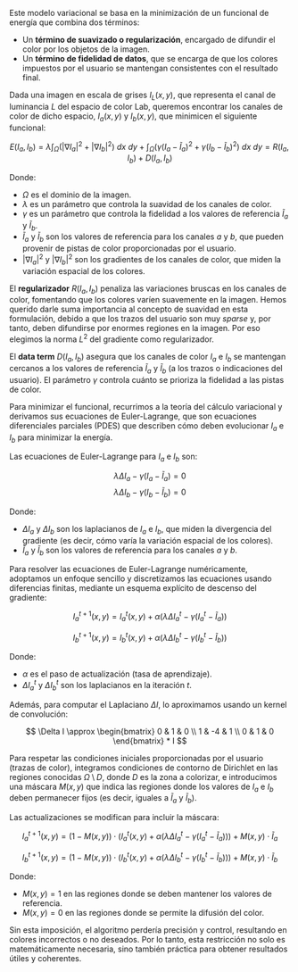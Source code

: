 Este modelo variacional se basa en la minimización de un funcional de energía que combina dos términos:
- Un **término de suavizado o regularización**, encargado de difundir el color por los objetos de la imagen.
- Un **término de fidelidad de datos**, que se encarga de que los colores impuestos por el usuario se mantengan consistentes con el resultado final.

Dada una imagen en escala de grises $I_L(x, y)$, que representa el canal de luminancia $L$ del espacio de color Lab, queremos encontrar los canales de color de dicho espacio, $I_a(x, y)$ y $I_b(x, y)$, que minimicen el siguiente funcional:

$$
E(I_a, I_b) = \lambda \int_\Omega \left( |\nabla I_a|^2 + |\nabla I_b|^2 \right) \ dx \ dy + \int_\Omega \left( \gamma (I_a - \tilde{I}_a)^2 + \gamma (I_b - \tilde{I}_b)^2 \right) \ dx \ dy = R(I_a, I_b) + D(I_a, I_b)
$$

Donde:
- $\Omega$ es el dominio de la imagen.
- $\lambda$ es un parámetro que controla la suavidad de los canales de color.
- $\gamma$ es un parámetro que controla la fidelidad a los valores de referencia $\tilde{I}_a$ y $\tilde{I}_b$.
- $\tilde{I}_a$ y $\tilde{I}_b$ son los valores de referencia para los canales $a$ y $b$, que pueden provenir de pistas de color proporcionadas por el usuario.
- $|\nabla I_a|^2$ y $|\nabla I_b|^2$ son los gradientes de los canales de color, que miden la variación espacial de los colores.

El **regularizador** $R(I_a, I_b)$ penaliza las variaciones bruscas en los canales de color, fomentando que los colores varíen suavemente en la imagen. Hemos querido darle suma importancia al concepto de suavidad en esta formulación, debido a que los trazos del usuario son muy _sparse_ y, por tanto, deben difundirse por enormes regiones en la imagen. Por eso elegimos la norma $L^2$ del gradiente como regularizador.

El **data term** $D(I_a, I_b)$ asegura que los canales de color $I_a$ e $I_b$ se mantengan cercanos a los valores de referencia $\tilde{I}_a$ y $\tilde{I}_b$ (a los trazos o indicaciones del usuario). El parámetro $\gamma$ controla cuánto se prioriza la fidelidad a las pistas de color.

Para minimizar el funcional, recurrimos a la teoría del cálculo variacional y derivamos sus ecuaciones de Euler-Lagrange, que son ecuaciones diferenciales parciales (PDES) que describen cómo deben evolucionar $I_a$ e $I_b$ para minimizar la energía.

Las ecuaciones de Euler-Lagrange para $I_a$ e $I_b$ son:

$$
\lambda \Delta I_a - \gamma (I_a - \tilde{I}_a) = 0
$$
$$
\lambda \Delta I_b - \gamma (I_b - \tilde{I}_b) = 0
$$

Donde:
- $\Delta I_a$ y $\Delta I_b$ son los laplacianos de $I_a$ e $I_b$, que miden la divergencia del gradiente (es decir, cómo varía la variación espacial de los colores).
- $\tilde{I}_a$ y $\tilde{I}_b$ son los valores de referencia para los canales $a$ y $b$.

Para resolver las ecuaciones de Euler-Lagrange numéricamente, adoptamos un enfoque sencillo y discretizamos las ecuaciones usando diferencias finitas, mediante un esquema explícito de descenso del gradiente:

$$
I_a^{t+1}(x, y) = I_a^t(x, y) + \alpha \left( \lambda \Delta I_a^t - \gamma (I_a^t - \tilde{I}_a) \right)
$$

$$
I_b^{t+1}(x, y) = I_b^t(x, y) + \alpha \left( \lambda \Delta I_b^t - \gamma (I_b^t - \tilde{I}_b) \right)
$$

Donde:
- $\alpha$ es el paso de actualización (tasa de aprendizaje).
- $\Delta I_a^t$ y $\Delta I_b^t$ son los laplacianos en la iteración $t$.

Además, para computar el Laplaciano $\Delta I$, lo aproximamos usando un kernel de convolución:

$$
\Delta I \approx \begin{bmatrix}
0 & 1 & 0 \\
1 & -4 & 1 \\
0 & 1 & 0
\end{bmatrix} * I
$$

Para respetar las condiciones iniciales proporcionadas por el usuario (trazas de color), integramos condiciones de contorno de Dirichlet en las regiones conocidas $\Omega \setminus D$, donde $D$ es la zona a colorizar, e introducimos una máscara $M(x, y)$ que indica las regiones donde los valores de $I_a$ e $I_b$ deben permanecer fijos (es decir, iguales a $\tilde{I}_a$ y $\tilde{I}_b$).

Las actualizaciones se modifican para incluir la máscara:

$$
I_a^{t+1}(x, y) = (1 - M(x, y)) \cdot \left( I_a^t(x, y) + \alpha \left( \lambda \Delta I_a^t - \gamma (I_a^t - \tilde{I}_a) \right) \right) + M(x, y) \cdot \tilde{I}_a
$$

$$
I_b^{t+1}(x, y) = (1 - M(x, y)) \cdot \left( I_b^t(x, y) + \alpha \left( \lambda \Delta I_b^t - \gamma (I_b^t - \tilde{I}_b) \right) \right) + M(x, y) \cdot \tilde{I}_b
$$

Donde:
- $M(x, y) = 1$ en las regiones donde se deben mantener los valores de referencia.
- $M(x, y) = 0$ en las regiones donde se permite la difusión del color.

Sin esta imposición, el algoritmo perdería precisión y control, resultando en colores incorrectos o no deseados. Por lo tanto, esta restricción no solo es matemáticamente necesaria, sino también práctica para obtener resultados útiles y coherentes.

